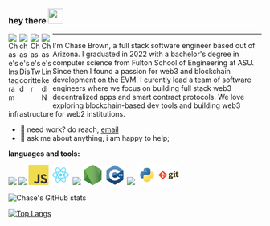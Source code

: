### hey there <img src="https://raw.githubusercontent.com/MartinHeinz/MartinHeinz/master/wave.gif" width="30px" height="30px" />
<a href="https://www.instagram.com/chasethedev/">
  <img align="left" alt="Chase's Instagram" width="22px" src="https://raw.githubusercontent.com/hussainweb/hussainweb/main/icons/instagram.png" />
</a>
<a href="https://discord.gg/fQnuhPwa">
  <img align="left" alt="chase's Discord" width="22px" src="https://raw.githubusercontent.com/peterthehan/peterthehan/master/assets/discord.svg" />
</a>
<a href="https://twitter.com/chasethedev_">
  <img align="left" alt="Chase's Twitter" width="22px" src="https://raw.githubusercontent.com/peterthehan/peterthehan/master/assets/twitter.svg" />
</a>
<a href="https://www.linkedin.com/in/chase-brown-41a934173/">
  <img align="left" alt="Chase's LinkedIN" width="22px" src="https://raw.githubusercontent.com/peterthehan/peterthehan/master/assets/linkedin.svg" />
</a>

---

I'm Chase Brown, a full stack software engineer based out of Arizona. I graduated in 2022 with a bachelor's degree in computer science from Fulton School of Engineering at ASU. Since then I found a passion for web3 and blockchain development on the EVM. I curently lead a team of software engineers where we focus on building full stack web3 decentralized apps and smart contract protocols. We love exploring blockchain-based dev tools and building web3 infrastructure for web2 institutions.

- 💼 need work? do reach, [email](mailto:chase@elevatesoftware.io)
- 💬 ask me about anything, i am happy to help;

**languages and tools:**  

<code><img height="40" src="https://intellipaat.com/mediaFiles/2019/02/Solidity-Logo.jpg"></code>
<code><img height="40" src="https://avatars.githubusercontent.com/u/99892494?s=200&v=4"></code>
<code><img height="40" src="https://raw.githubusercontent.com/github/explore/80688e429a7d4ef2fca1e82350fe8e3517d3494d/topics/javascript/javascript.png"></code>
<code><img height="40" src="https://raw.githubusercontent.com/github/explore/80688e429a7d4ef2fca1e82350fe8e3517d3494d/topics/react/react.png"></code>
<code><img height="40" src="https://upload.wikimedia.org/wikipedia/commons/thumb/6/62/CSS3_logo.svg/800px-CSS3_logo.svg.png"></code>
<code><img height="40" src="https://raw.githubusercontent.com/github/explore/80688e429a7d4ef2fca1e82350fe8e3517d3494d/topics/nodejs/nodejs.png"></code>
<code><img height="40" src="https://raw.githubusercontent.com/github/explore/80688e429a7d4ef2fca1e82350fe8e3517d3494d/topics/cpp/cpp.png"></code>
<code><img height="40" src="https://dt-cdn.net/hub/mongo-db-logo.png"></code>
<code><img height="40" src="https://raw.githubusercontent.com/github/explore/80688e429a7d4ef2fca1e82350fe8e3517d3494d/topics/python/python.png"></code>
<code><img height="40" src="https://raw.githubusercontent.com/github/explore/80688e429a7d4ef2fca1e82350fe8e3517d3494d/topics/git/git.png"></code>

![Chase's GitHub stats](https://github-readme-stats.vercel.app/api?username=chasebrownn&show_icons=true&theme=react)

[![Top Langs](https://github-readme-stats.vercel.app/api/top-langs/?username=chasebrownn&layout=compact&theme=react&show_icons=true)](https://github.com/chasebrownn/github-readme-stats)

